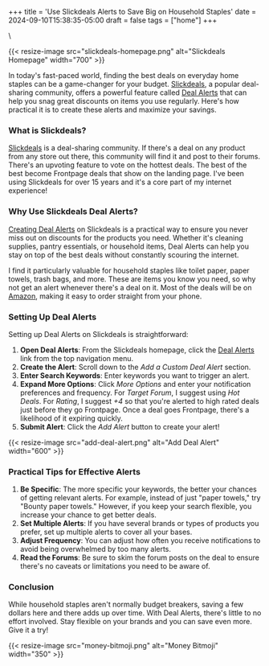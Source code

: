 +++
title = 'Use Slickdeals Alerts to Save Big on Household Staples'
date = 2024-09-10T15:38:35-05:00
draft = false
tags = ["home"]
+++

\

{{< resize-image src="slickdeals-homepage.png" alt="Slickdeals Homepage" width="700" >}}

In today's fast-paced world, finding the best deals on everyday home staples can be a game-changer for your budget. [Slickdeals](https://www.slickdeals.net), a popular deal-sharing community, offers a powerful feature called [Deal Alerts](https://slickdeals.net/deal-alerts/) that can help you snag great discounts on items you use regularly. Here's how practical it is to create these alerts and maximize your savings.

### What is Slickdeals?

[Slickdeals](https://www.slickdeals.net) is a deal-sharing community. If there's a deal on any product from any store out there, this community will find it and post to their forums. There's an upvoting feature to vote on the hottest deals. The best of the best become Frontpage deals that show on the landing page. I've been using Slickdeals for over 15 years and it's a core part of my internet experience!

### Why Use Slickdeals Deal Alerts?

[Creating Deal Alerts](https://daily.slickdeals.net/tech/save-time-money-deal-alert/) on Slickdeals is a practical way to ensure you never miss out on discounts for the products you need. Whether it's cleaning supplies, pantry essentials, or household items, Deal Alerts can help you stay on top of the best deals without constantly scouring the internet.

I find it particularly valuable for household staples like toilet paper, paper towels, trash bags, and more. These are items you know you need, so why not get an alert whenever there's a deal on it. Most of the deals will be on [Amazon](https://www.amazon.com), making it easy to order straight from your phone.

### Setting Up Deal Alerts

Setting up Deal Alerts on Slickdeals is straightforward:

1. **Open Deal Alerts**: From the Slickdeals homepage, click the [Deal Alerts](https://slickdeals.net/deal-alerts/) link from the top navigation menu.
2. **Create the Alert**: Scroll down to the *Add a Custom Deal Alert* section.
3. **Enter Search Keywords**: Enter keywords you want to trigger an alert.
4. **Expand More Options**: Click *More Options* and enter your notification preferences and frequency. For *Target Forum*, I suggest using *Hot Deals*. For *Rating*, I suggest *+4* so that you're alerted to high rated deals just before they go Frontpage. Once a deal goes Frontpage, there's a likelihood of it expiring quickly.
5. **Submit Alert**: Click the *Add Alert* button to create your alert!

{{< resize-image src="add-deal-alert.png" alt="Add Deal Alert" width="600" >}}

### Practical Tips for Effective Alerts

1. **Be Specific**: The more specific your keywords, the better your chances of getting relevant alerts. For example, instead of just "paper towels," try "Bounty paper towels." However, if you keep your search flexible, you increase your chance to get better deals.
2. **Set Multiple Alerts**: If you have several brands or types of products you prefer, set up multiple alerts to cover all your bases.
3. **Adjust Frequency**: You can adjust how often you receive notifications to avoid being overwhelmed by too many alerts.
4. **Read the Forums**: Be sure to skim the forum posts on the deal to ensure there's no caveats or limitations you need to be aware of.

### Conclusion

While household staples aren't normally budget breakers, saving a few dollars here and there adds up over time. With Deal Alerts, there's little to no effort involved. Stay flexible on your brands and you can save even more. Give it a try!

{{< resize-image src="money-bitmoji.png" alt="Money Bitmoji" width="350" >}}